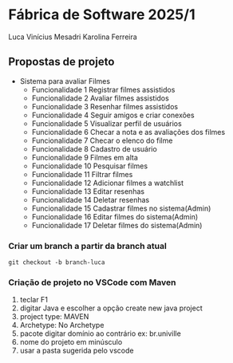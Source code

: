 # Fábrica de Software 2025/1

Luca Vinícius Mesadri
Karolina Ferreira

## Propostas de projeto

- Sistema para avaliar Filmes
    - Funcionalidade 1 Registrar filmes assistidos
    - Funcionalidade 2 Avaliar filmes assistidos
    - Funcionalidade 3 Resenhar filmes assistidos
    - Funcionalidade 4 Seguir amigos e criar conexões
    - Funcionalidade 5 Visualizar perfil de usuários
    - Funcionalidade 6 Checar a nota e as avaliações dos filmes  
    - Funcionalidade 7 Checar o elenco do filme
    - Funcionalidade 8 Cadastro de usuário
    - Funcionalidade 9 Filmes em alta
    - Funcionalidade 10 Pesquisar filmes
    - Funcionalidade 11 Filtrar filmes
    - Funcionalidade 12 Adicionar filmes a watchlist
    - Funcionalidade 13 Editar resenhas
    - Funcionalidade 14 Deletar resenhas
    - Funcionalidade 15 Cadastrar filmes no sistema(Admin)
    - Funcionalidade 16 Editar filmes do sistema(Admin)
    - Funcionalidade 17 Deletar filmes do sistema(Admin)

### Criar um branch a partir da branch atual
```
git checkout -b branch-luca
```

### Criação de projeto no VSCode com Maven
1) teclar F1
2) digitar Java e escolher a opção create new java project
3) project type: MAVEN
4) Archetype: No Archetype
5) pacote digitar domínio ao contrário ex: br.univille
6) nome do projeto em minúsculo
7) usar a pasta sugerida pelo vscode
